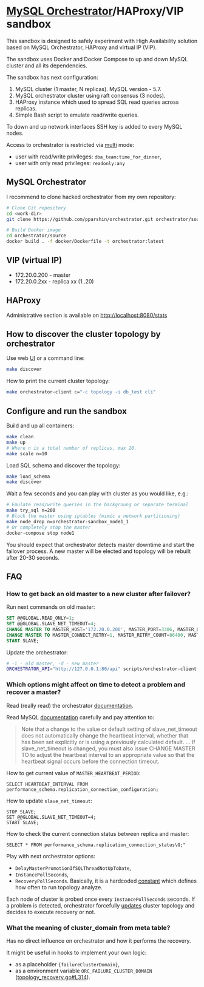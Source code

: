 # [MySQL Orchestrator](https://github.com/github/orchestrator)/HAProxy/VIP sandbox

This sandbox is designed to safely experiment with High Availability solution based on MySQL Orchestrator, HAProxy 
and virtual IP (VIP).

The sandbox uses Docker and Docker Compose to up and down MySQL cluster and all its dependencies.

The sandbox has next configuration:

  1. MySQL cluster (1 master, N replicas). MySQL version - 5.7.
  2. MySQL orchestrator cluster using raft consensus (3 nodes). 
  3. HAProxy instance which used to spread SQL read queries across replicas.
  4. Simple Bash script to emulate read/write queries.

To down and up network interfaces SSH key is added to every MySQL nodes.  

Access to orchestrator is restricted via [multi](https://github.com/openark/orchestrator/blob/master/docs/security.md) mode:

- user with read/write privileges: `dba_team:time_for_dinner`,
- user with only read privileges: `readonly:any`

## MySQL Orchestrator

I recommend to clone hacked orchestrator from my own repository: 

```bash
# Clone Git repository
cd <work-dir>
git clone https://github.com/pparshin/orchestrator.git orchestrator/source

# Build Docker image
cd orchestrator/source
docker build . -f docker/Dockerfile -t orchestrator:latest
```

## VIP (virtual IP)

- 172.20.0.200 - master
- 172.20.0.2xx - replica xx (1..20)

## HAProxy

Administrative section is available on [http://localhost:8080/stats](http://localhost:8080/stats)

## How to discover the cluster topology by orchestrator

Use web [UI](http://localhost:80) or a command line:

```bash
make discover
```

How to print the current cluster topology:

```bash
make orchestrator-client c="-c topology -i db_test cli"
```

## Configure and run the sandbox

Build and up all containers:

```bash
make clean
make up
# Where n is a total number of replicas, max 20.
make scale n=10
```

Load SQL schema and discover the topology:

```bash
make load_schema
make discover
```

Wait a few seconds and you can play with cluster as you would like, e.g.:

```bash
# Emulate read/write queries in the backgroung or separate terminal 
make try_sql n=200
# Block the master using iptables (mimic a network partitioning)
make node_drop n=orchestrator-sandbox_node1_1
# Or completely stop the master
docker-compose stop node1
```

You should expect that orchestrator detects master downtime and start the failover process. 
A new master will be elected and topology will be rebuilt after 20-30 seconds.

## FAQ

### How to get back an old master to a new cluster after failover?

Run next commands on old master:

```sql
SET @@GLOBAL.READ_ONLY=1;
SET @@GLOBAL.SLAVE_NET_TIMEOUT=4; 
CHANGE MASTER TO MASTER_HOST='172.20.0.200', MASTER_PORT=3306, MASTER_USER='repl', MASTER_PASSWORD='repl', MASTER_AUTO_POSITION=1;
CHANGE MASTER TO MASTER_CONNECT_RETRY=1, MASTER_RETRY_COUNT=86400, MASTER_HEARTBEAT_PERIOD=2;
START SLAVE;
```

Update the orchestrator:

```bash
# -i - old master, -d - new master
ORCHESTRATOR_API="http://127.0.0.1:80/api" scripts/orchestrator-client -b "dba_team:time_for_dinner" -c relocate -i 172.20.0.11 -d 172.20.0.12
```

### Which options might affect on time to detect a problem and recover a master?

Read (really read) the orchestrator [documentation](https://github.com/github/orchestrator/blob/master/docs/configuration-failure-detection.md#mysql-configuration).

Read MySQL [documentation](https://dev.mysql.com/doc/refman/5.7/en/change-master-to.html) carefully and pay attention to:

> Note that a change to the value or default setting of slave_net_timeout does not automatically change the heartbeat interval, 
> whether that has been set explicitly or is using a previously calculated default. ... 
> If slave_net_timeout is changed, you must also issue CHANGE MASTER TO to adjust the heartbeat interval 
> to an appropriate value so that the heartbeat signal occurs before the connection timeout.

How to get current value of `MASTER_HEARTBEAT_PERIOD`:

```mysql
SELECT HEARTBEAT_INTERVAL FROM performance_schema.replication_connection_configuration;
```

How to update `slave_net_timeout`:

```mysql
STOP SLAVE; 
SET @@GLOBAL.SLAVE_NET_TIMEOUT=4; 
START SLAVE;
```

How to check the current connection status between replica and master:

```mysql
SELECT * FROM performance_schema.replication_connection_status\G;"
```

Play with next orchestrator options:

 - `DelayMasterPromotionIfSQLThreadNotUpToDate`,
 - `InstancePollSeconds`,
 - `RecoveryPollSeconds`. Basically, it is a hardcoded [constant]((https://github.com/github/orchestrator/blob/548265494b3107ca2581d6ccee059e062a759b77/go/config/config.go#L45)) which defines how often to run topology analyze.

Each node of cluster is probed once every `InstancePollSeconds` seconds. 
If a problem is detected, orchestrator forcefully [updates](https://github.com/github/orchestrator/blob/548265494b3107ca2581d6ccee059e062a759b77/go/logic/topology_recovery.go#L1409) 
cluster topology and decides to execute recovery or not.

### What the meaning of cluster_domain from meta table?

Has no direct influence on orchestrator and how it performs the recovery. 

It might be useful in hooks to implement your own logic: 

 - as a placeholder `{failureClusterDomain}`,
 - as a environment variable `ORC_FAILURE_CLUSTER_DOMAIN` ([topology_recovery.go#L314](https://github.com/github/orchestrator/blob/548265494b3107ca2581d6ccee059e062a759b77/go/logic/topology_recovery.go#L314)).
